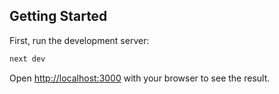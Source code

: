 
## Getting Started

First, run the development server:

```bash
next dev
```

Open [http://localhost:3000](http://localhost:3000) with your browser to see the result.



